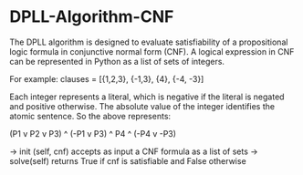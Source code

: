 # DPLL-Algorithm-CNF

The DPLL algorithm is designed to evaluate satisfiability of a
propositional logic formula in conjunctive normal form (CNF). 
A logical expression in CNF can be represented in Python as a list of sets of integers. 

For example:
clauses = [{1,2,3}, {-1,3}, {4}, {-4, -3}]

Each integer represents a literal, which is negative if the literal is negated and positive
otherwise. The absolute value of the integer identifies the atomic sentence. So the above
represents:

(P1 v P2 v P3) ^ (-P1 v P3) ^ P4 ^ (-P4 v -P3)

-> init (self, cnf) accepts as input a CNF formula as a list of sets
-> solve(self) returns True if cnf is satisfiable and False otherwise
